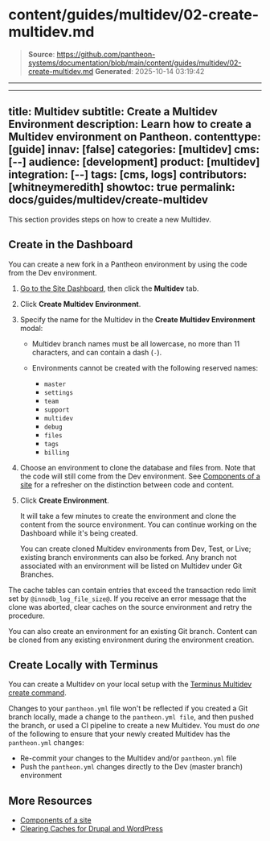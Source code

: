 # content/guides/multidev/02-create-multidev.md

> **Source**: https://github.com/pantheon-systems/documentation/blob/main/content/guides/multidev/02-create-multidev.md
> **Generated**: 2025-10-14 03:19:42

---

---
title: Multidev
subtitle: Create a Multidev Environment
description: Learn how to create a Multidev environment on Pantheon.
contenttype: [guide]
innav: [false]
categories: [multidev]
cms: [--]
audience: [development]
product: [multidev]
integration: [--]
tags: [cms, logs]
contributors: [whitneymeredith]
showtoc: true
permalink: docs/guides/multidev/create-multidev
---

This section provides steps on how to create a new Multidev.

<Wistia src="5fncfu9ygh" />

## Create in the Dashboard

You can create a new fork in a Pantheon environment by using the code from the Dev environment.

1. [Go to the Site Dashboard](/guides/account-mgmt/workspace-sites-teams/sites#site-dashboard), then click the **Multidev** tab.

1. Click **Create Multidev Environment**.

1. Specify the name for the Multidev in the **Create Multidev Environment** modal:

   - Multidev branch names must be all lowercase, no more than 11 characters, and can contain a dash (`-`).

   - Environments cannot be created with the following reserved names:

      - `master`
      - `settings`
      - `team`
      - `support`
      - `multidev`
      - `debug`
      - `files`
      - `tags`
      - `billing`

1. Choose an environment to clone the database and files from. Note that the code will still come from the Dev environment. See [Components of a site](/pantheon-workflow#components-of-a-site) for a refresher on the distinction between code and content.

1. Click **Create Environment**.

   It will take a few minutes to create the environment and clone the content from the source environment. You can continue working on the Dashboard while it's being created.

   You can create cloned Multidev environments from Dev, Test, or Live; existing branch environments can also be forked. Any branch not associated with an environment will be listed on Multidev under Git Branches.

<Alert title="Note" type="info">

The cache tables can contain entries that exceed the transaction redo limit set by `@innodb_log_file_size@`. If you receive an error message that the clone was aborted, clear caches on the source environment and retry the procedure.

</Alert>

You can also create an environment for an existing Git branch. Content can be cloned from any existing environment during the environment creation.

## Create Locally with Terminus

You can create a Multidev on your local setup with the [Terminus Multidev create command](/terminus/commands/multidev-create).

<Alert title="Note"  type="info" >

Changes to your `pantheon.yml` file won't be reflected if you created a Git branch locally, made a change to the `pantheon.yml file`, and then pushed the branch, or used a CI pipeline to create a new Multidev.
You must do *one* of the following to ensure that your newly created Multidev has the `pantheon.yml` changes:
- Re-commit your changes to the Multidev and/or `pantheon.yml` file
- Push the `pantheon.yml` changes directly to the Dev (master branch) environment

</Alert>

## More Resources

- [Components of a site](/pantheon-workflow#components-of-a-site)
- [Clearing Caches for Drupal and WordPress](/clear-caches)
